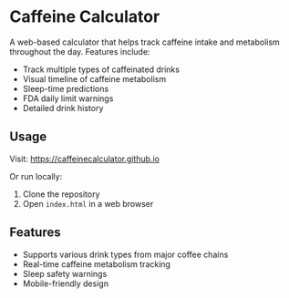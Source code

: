 # Caffeine Calculator

A web-based calculator that helps track caffeine intake and metabolism throughout the day. Features include:

- Track multiple types of caffeinated drinks
- Visual timeline of caffeine metabolism
- Sleep-time predictions
- FDA daily limit warnings
- Detailed drink history

## Usage

Visit: https://caffeinecalculator.github.io

Or run locally:
1. Clone the repository
2. Open `index.html` in a web browser

## Features

- Supports various drink types from major coffee chains
- Real-time caffeine metabolism tracking
- Sleep safety warnings
- Mobile-friendly design 